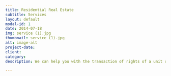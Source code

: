 ```yaml
---
title: Residential Real Estate
subtitle: Services
layout: default
modal-id: 1
date: 2014-07-18
img: service (1).jpg
thumbnail: service (1).jpg
alt: image-alt
project-date: 
client: 
category: 
description: We can help you with the transaction of rights of a unit of property between two or more parties, e.g. in case of conveyance one party being the seller(s) and the other being the buyer(s). We can  reduce the often complicated process of dealing with the property rights being transferred, money being exchanged, and local/federal government regulations. 

---
```


